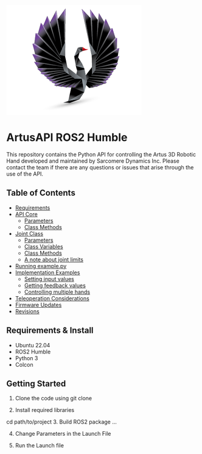 ![Sarcomere Dynamics Inc.](/public/SD_logo.png)
# ArtusAPI ROS2 Humble
This repository contains the Python API for controlling the Artus 3D Robotic Hand developed and maintained by Sarcomere Dynamics Inc. Please contact the team if there are any questions or issues that arise through the use of the API. 

## Table of Contents
* [Requirements](#requirements--install)
* [API Core](#api-core)
    * [Parameters](#parameters)
    * [Class Methods](#class-methods)
* [Joint Class](#joint-class)
    * [Parameters](#parameters-1)
    * [Class Variables](#class-variables)
    * [Class Methods](#class-methods-1)
    * [A note about joint limits](#a-note-about-joint-limits)
* [Running example.py](#running-examplepy)
* [Implementation Examples](#implementation-examples)
    * [Setting input values](#setting-input-values)
    * [Getting feedback values](#getting-feedback-values)
    * [Controlling multiple hands](#controlling-multiple-hands)
* [Teleoperation Considerations](#teleoperation-considerations)
* [Firmware Updates](#firmware-updates)
* [Revisions](#revisions)

## Requirements & Install
- Ubuntu 22.04
- ROS2 Humble
- Python 3
- Colcon

## Getting Started
1. Clone the code using
git clone <this repo>

2. Install required libraries

cd path/to/project
 3. Build ROS2 package
 ...

 4. Change Parameters in the Launch File

 5. Run the Launch file
